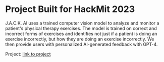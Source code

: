 # Project Built for HackMit 2023

J.A.C.K. AI uses a trained computer vision model to analyze and monitor a patient's physical therapy exercises. The model is trained on correct and incorrect forms of exercises and identifies not just if a patient is doing an exercise incorrectly, but how they are doing an exercise incorrectly. We then provide users with personalized AI-generated feedback with GPT-4.

Project: [link to project](https://devpost.com/software/j-a-c-k-ai)


